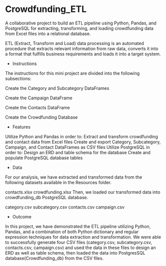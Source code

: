 # Crowdfunding_ETL


A collaborative project to build an ETL pipeline using Python, Pandas, and PostgreSQL for extracting, transforming, and loading crowdfunding data from Excel files into a relational database.

ETL (Extract, Transform and Load) data processing is an automated procedure that extracts relevant information from raw data, converts it into a format that fulfills business requirements and loads it into a target system.




- Instructions

The instructions for this mini project are divided into the following subsections:

Create the Category and Subcategory DataFrames

Create the Campaign DataFrame

Create the Contacts DataFrame

Create the Crowdfunding Database



- Features


Utilize Python and Pandas in order to:
Extract and transform crowdfunding and contact data from Excel files
Create and export Category, Subcategory, Campaign, and Contact DataFrames as CSV files
Utilize PostgreSQL in order to:
Design an ERD and table schema for the database
Create and populate PostgreSQL database tables



- Data


For our analysis, we have extracted and transformed data from the following datasets available in the Resources folder.

contacts.xlsx
crowdfunding.xlsx
Then, we loaded our transformed data into crowdfunding_db PostgreSQL database.

category.csv
subcategory.csv
contacts.csv
campaign.csv


- Outcome


In this project, we have demonstrated the ETL pipeline utilizing Python, Pandas, and a combination of both Python dictionary and regular expression techniques for data extraction and transformation. We were able to successfully generate four CSV files (category.csv, subcategory.csv, contacts.csv, campaign.csv) and used the data in these files to design an ERD as well as table schema, then loaded the data into PostgresSQL database(Crowdfunding_db) from the CSV files.
